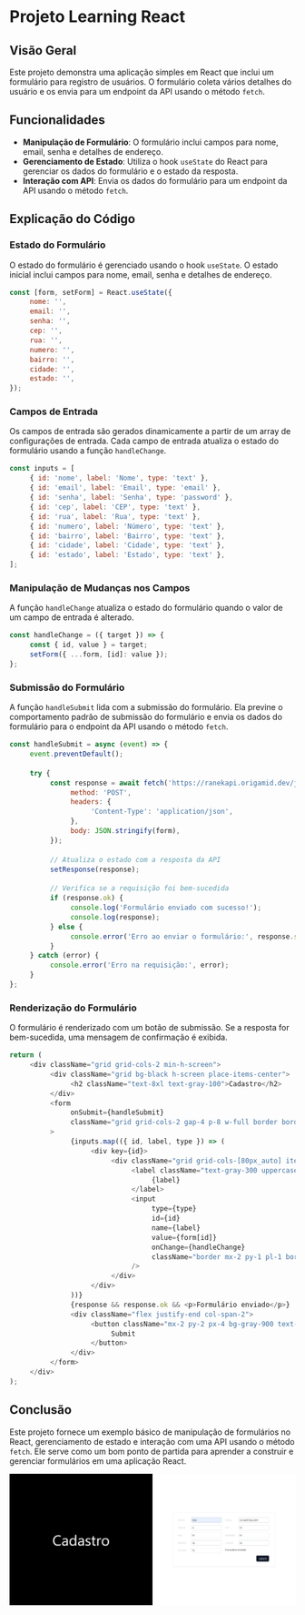 # Projeto Learning React

## Visão Geral

Este projeto demonstra uma aplicação simples em React que inclui um formulário para registro de usuários. O formulário coleta vários detalhes do usuário e os envia para um endpoint da API usando o método `fetch`.

## Funcionalidades

-    **Manipulação de Formulário**: O formulário inclui campos para nome, email, senha e detalhes de endereço.
-    **Gerenciamento de Estado**: Utiliza o hook `useState` do React para gerenciar os dados do formulário e o estado da resposta.
-    **Interação com API**: Envia os dados do formulário para um endpoint da API usando o método `fetch`.

## Explicação do Código

### Estado do Formulário

O estado do formulário é gerenciado usando o hook `useState`. O estado inicial inclui campos para nome, email, senha e detalhes de endereço.

```javascript
const [form, setForm] = React.useState({
     nome: '',
     email: '',
     senha: '',
     cep: '',
     rua: '',
     numero: '',
     bairro: '',
     cidade: '',
     estado: '',
});
```

### Campos de Entrada

Os campos de entrada são gerados dinamicamente a partir de um array de configurações de entrada. Cada campo de entrada atualiza o estado do formulário usando a função `handleChange`.

```javascript
const inputs = [
     { id: 'nome', label: 'Nome', type: 'text' },
     { id: 'email', label: 'Email', type: 'email' },
     { id: 'senha', label: 'Senha', type: 'password' },
     { id: 'cep', label: 'CEP', type: 'text' },
     { id: 'rua', label: 'Rua', type: 'text' },
     { id: 'numero', label: 'Número', type: 'text' },
     { id: 'bairro', label: 'Bairro', type: 'text' },
     { id: 'cidade', label: 'Cidade', type: 'text' },
     { id: 'estado', label: 'Estado', type: 'text' },
];
```

### Manipulação de Mudanças nos Campos

A função `handleChange` atualiza o estado do formulário quando o valor de um campo de entrada é alterado.

```javascript
const handleChange = ({ target }) => {
     const { id, value } = target;
     setForm({ ...form, [id]: value });
};
```

### Submissão do Formulário

A função `handleSubmit` lida com a submissão do formulário. Ela previne o comportamento padrão de submissão do formulário e envia os dados do formulário para o endpoint da API usando o método `fetch`.

```javascript
const handleSubmit = async (event) => {
     event.preventDefault();

     try {
          const response = await fetch('https://ranekapi.origamid.dev/json/api/usuario', {
               method: 'POST',
               headers: {
                    'Content-Type': 'application/json',
               },
               body: JSON.stringify(form),
          });

          // Atualiza o estado com a resposta da API
          setResponse(response);

          // Verifica se a requisição foi bem-sucedida
          if (response.ok) {
               console.log('Formulário enviado com sucesso!');
               console.log(response);
          } else {
               console.error('Erro ao enviar o formulário:', response.statusText);
          }
     } catch (error) {
          console.error('Erro na requisição:', error);
     }
};
```

### Renderização do Formulário

O formulário é renderizado com um botão de submissão. Se a resposta for bem-sucedida, uma mensagem de confirmação é exibida.

```javascript
return (
     <div className="grid grid-cols-2 min-h-screen">
          <div className="grid bg-black h-screen place-items-center">
               <h2 className="text-8xl text-gray-100">Cadastro</h2>
          </div>
          <form
               onSubmit={handleSubmit}
               className="grid grid-cols-2 gap-4 p-8 w-full border border-gray-400/10 shadow max-w-2xl m-auto"
          >
               {inputs.map(({ id, label, type }) => (
                    <div key={id}>
                         <div className="grid grid-cols-[80px_auto] items-center">
                              <label className="text-gray-300 uppercase" htmlFor={id}>
                                   {label}
                              </label>
                              <input
                                   type={type}
                                   id={id}
                                   name={label}
                                   value={form[id]}
                                   onChange={handleChange}
                                   className="border mx-2 py-1 pl-1 border-gray-400/50 rounded-md"
                              />
                         </div>
                    </div>
               ))}
               {response && response.ok && <p>Formulário enviado</p>}
               <div className="flex justify-end col-span-2">
                    <button className="mx-2 py-2 px-4 bg-gray-900 text-gray-200 rounded-md place-content-end cursor-pointer">
                         Submit
                    </button>
               </div>
          </form>
     </div>
);
```

## Conclusão

Este projeto fornece um exemplo básico de manipulação de formulários no React, gerenciamento de estado e interação com uma API usando o método `fetch`. Ele serve como um bom ponto de partida para aprender a construir e gerenciar formulários em uma aplicação React.

![print](./public/print.png)
